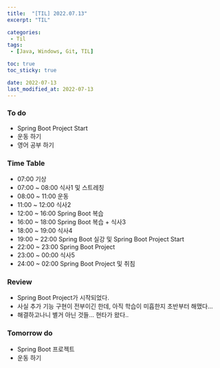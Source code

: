 ```yaml
---
title:  "[TIL] 2022.07.13"
excerpt: "TIL"

categories:
 - Til
tags:
 - [Java, Windows, Git, TIL]

toc: true
toc_sticky: true

date: 2022-07-13
last_modified_at: 2022-07-13
---
```



### To do
- Spring Boot Project Start
- 운동 하기
- 영어 공부 하기   


### Time Table 
- 07:00 기상
- 07:00 ~ 08:00 식사1 및 스트레칭
- 08:00 ~ 11:00 운동
- 11:00 ~ 12:00 식사2
- 12:00 ~ 16:00 Spring Boot 복습
- 16:00 ~ 18:00 Spring Boot 복습 + 식사3
- 18:00 ~ 19:00 식사4
- 19:00 ~ 22:00 Spring Boot 실강 및 Spring Boot Project Start
- 22:00 ~ 23:00 Spring Boot Project
- 23:00 ~ 00:00 식사5
- 24:00 ~ 02:00 Spring Boot Project 및 취침       


### Review
- Spring Boot Project가 시작되었다. 
- 사실 추가 기능 구현이 전부이긴 한데, 아직 학습이 미흡한지 초반부터 해맸다...
- 해결하고나니 별거 아닌 것들... 현타가 왔다..


### Tomorrow do
- Spring Boot 프로젝트
- 운동 하기
